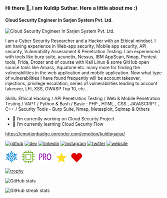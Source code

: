 ### Hi there 👋, I am Kuldip Suthar. Here a little about me :)
#### Cloud Security Engineer In Sarjen System Pvt. Ltd. 
![Cloud Security Engineer In Sarjen System Pvt. Ltd. ](https://svg-banners.vercel.app/api?type=glitch&text1=KULDIP%20SUTHAR🐱‍👤&width=900&height=400)

I am a Cyber Security Researcher and a Hacker with an Ethical mindset. I am having experience in
Web-app security, Mobile app security, API security, Vulnerability Assessment & Penetration Testing.
I am experienced with tools like burp suite, acunetix, Nessus, IBM AppScan, Nmap, Pentest tools,
Frida, Drozer and of course with Kali Linux & some GitHub open source tools like Amass,
Aquatone etc. many more for finding the vulnerabilities in the web application and mobile
application. Now what type of vulnerabilities I have found frequently will be account takeover,
injections, privilege escalation, series of vulnerabilities leading to account takeover, LFI, XSS, OWASP
Top 10, etc...

Skills: Ethical Hacking / API Penetration Testing / Web & Mobile Penetration Testing / VAPT / Python & Bash / Basic : PHP , HTML , CSS , JAVASCRIPT , C++ / Security Tools - Burp Suite, Nmap, Metasploit, Sqlmap & Others

- 🔭 I’m currently working on Cloud Security Project 
- 🌱 I’m currently learning Cloud Security Flow 

https://emotionbadge.onrender.com/emotion/kuldipgajjar/<emotion>

[<img src='https://cdn.jsdelivr.net/npm/simple-icons@3.0.1/icons/github.svg' alt='github' height='40'>](https://github.com/kuldipgajjar)  [<img src='https://cdn.jsdelivr.net/npm/simple-icons@3.0.1/icons/dev-dot-to.svg' alt='dev' height='40'>](https://dev.to/https://dev.to/gajjarkuldip)  [<img src='https://cdn.jsdelivr.net/npm/simple-icons@3.0.1/icons/linkedin.svg' alt='linkedin' height='40'>](https://www.linkedin.com/in/https://www.linkedin.com/in/kuldipgajjar//)  [<img src='https://cdn.jsdelivr.net/npm/simple-icons@3.0.1/icons/instagram.svg' alt='instagram' height='40'>](https://www.instagram.com/https://www.instagram.com/gajjar_kuldip//)  [<img src='https://cdn.jsdelivr.net/npm/simple-icons@3.0.1/icons/twitter.svg' alt='twitter' height='40'>](https://twitter.com/https://twitter.com/_Gajjar_Kuldip)  [<img src='https://cdn.jsdelivr.net/npm/simple-icons@3.0.1/icons/icloud.svg' alt='website' height='40'>](http://gajjarkuldip.azurewebsites.net/)  

<a href='https://archiveprogram.github.com/'><img src='https://raw.githubusercontent.com/acervenky/animated-github-badges/master/assets/acbadge.gif' width='40' height='40'></a> <a href='https://docs.github.com/en/developers'><img src='https://raw.githubusercontent.com/acervenky/animated-github-badges/master/assets/devbadge.gif' width='40' height='40'></a> <a href='https://github.com/pricing'><img src='https://raw.githubusercontent.com/acervenky/animated-github-badges/master/assets/pro.gif' width='40' height='40'></a> <a href='https://stars.github.com/'><img src='https://raw.githubusercontent.com/acervenky/animated-github-badges/master/assets/starbadge.gif' width='35' height='35'></a> <a href='https://docs.github.com/en/github/supporting-the-open-source-community-with-github-sponsors'><img src='https://raw.githubusercontent.com/acervenky/animated-github-badges/master/assets/sponsorbadge.gif' width='35' height='35'></a> 

[![trophy](https://github-profile-trophy.vercel.app/?username=kuldipgajjar)](https://github.com/ryo-ma/github-profile-trophy)

![GitHub stats](https://github-readme-stats.vercel.app/api?username=kuldipgajjar&show_icons=true)  

![GitHub streak stats](https://github-readme-streak-stats.herokuapp.com/?user=kuldipgajjar)  

